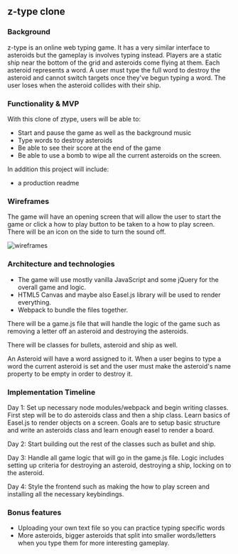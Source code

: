 ## z-type clone

### Background

z-type is an online web typing game. It has a very similar interface to asteroids but the gameplay is involves typing instead. Players are a static ship near the bottom of the grid and asteroids come flying at them. Each asteroid represents a word. A user must type the full word to destroy the asteroid and cannot switch targets once they've begun typing a word. The user loses when the asteroid collides with their ship.

### Functionality & MVP

With this clone of ztype, users will be able to:

- Start and pause the game as well as the background music
-  Type words to destroy asteroids
-  Be able to see their score at the end of the game
-  Be able to use a bomb to wipe all the current asteroids on the screen.

In addition this project will include:
-  a production readme

### Wireframes

The game will have an opening screen that will allow the user to start the game or click a how to play button to be taken to a how to play screen. There will be an icon on the side to turn the sound off.

![wireframes](https://github.com/ygu93/ztype/blob/master/readme-image/wireframe.png)


### Architecture and technologies

- The game will use mostly vanilla JavaScript and some jQuery for the overall game and logic.
- HTML5 Canvas and maybe also Easel.js library will be used to render everything.
- Webpack to bundle the files together.

There will be a game.js file that will handle the logic of the game such as removing a letter off an asteroid and destroying the asteroids.

There will be classes for bullets, asteroid and ship as well.

An Asteroid will have a word assigned to it. When a user begins to type a word the current asteroid is set and the user must make the asteroid's name property to be empty in order to destroy it.


### Implementation Timeline
Day 1: Set up necessary node modules/webpack and begin writing classes. First step will be to do asteroids class and then a ship class. Learn basics of Easel.js to render objects on a screen. Goals are to setup basic structure and write an asteroids class and learn enough easel to render a board.

Day 2: Start building out the rest of the classes such as bullet and ship.

Day 3: Handle all game logic that will go in the game.js file. Logic includes setting up criteria for destroying an asteroid, destroying a ship, locking on to the asteroid.

Day 4: Style the frontend such as making the how to play screen and installing all the necessary keybindings.

### Bonus features
 - Uploading your own text file so you can practice typing specific words
 - More asteroids, bigger asteroids that split into smaller words/letters when you type them for more interesting gameplay.
